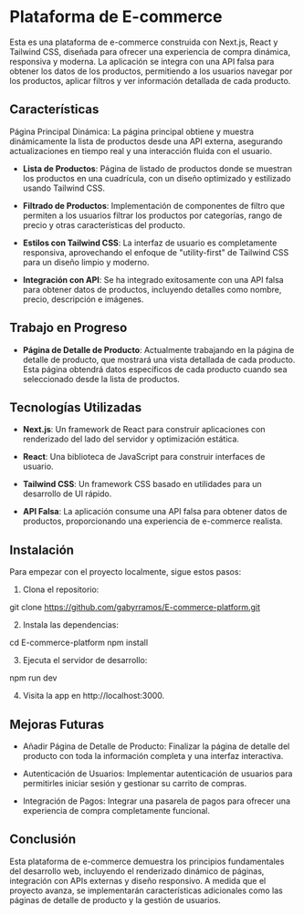 # Plataforma de E-commerce
Esta es una plataforma de e-commerce construida con Next.js, React y Tailwind CSS, diseñada para ofrecer una experiencia de compra dinámica, responsiva y moderna. La aplicación se integra con una API falsa para obtener los datos de los productos, permitiendo a los usuarios navegar por los productos, aplicar filtros y ver información detallada de cada producto.

## Características
Página Principal Dinámica: La página principal obtiene y muestra dinámicamente la lista de productos desde una API externa, asegurando actualizaciones en tiempo real y una interacción fluida con el usuario.

- **Lista de Productos**: Página de listado de productos donde se muestran los productos en una cuadrícula, con un diseño optimizado y estilizado usando Tailwind CSS.

- **Filtrado de Productos**: Implementación de componentes de filtro que permiten a los usuarios filtrar los productos por categorías, rango de precio y otras características del producto.

- **Estilos con Tailwind CSS**: La interfaz de usuario es completamente responsiva, aprovechando el enfoque de "utility-first" de Tailwind CSS para un diseño limpio y moderno.

- **Integración con API**: Se ha integrado exitosamente con una API falsa para obtener datos de productos, incluyendo detalles como nombre, precio, descripción e imágenes.

## Trabajo en Progreso
- **Página de Detalle de Producto**: Actualmente trabajando en la página de detalle de producto, que mostrará una vista detallada de cada producto. Esta página obtendrá datos específicos de cada producto cuando sea seleccionado desde la lista de productos.

## Tecnologías Utilizadas
- **Next.js**: Un framework de React para construir aplicaciones con renderizado del lado del servidor y optimización estática.

- **React**: Una biblioteca de JavaScript para construir interfaces de usuario.

- **Tailwind CSS**: Un framework CSS basado en utilidades para un desarrollo de UI rápido.

- **API Falsa**: La aplicación consume una API falsa para obtener datos de productos, proporcionando una experiencia de e-commerce realista.

## Instalación
Para empezar con el proyecto localmente, sigue estos pasos:

1. Clona el repositorio:

git clone https://github.com/gabyrramos/E-commerce-platform.git


2. Instala las dependencias:

cd E-commerce-platform
npm install


3. Ejecuta el servidor de desarrollo:

npm run dev


4. Visita la app en http://localhost:3000.


## Mejoras Futuras
- Añadir Página de Detalle de Producto: Finalizar la página de detalle del producto con toda la información completa y una interfaz interactiva.

- Autenticación de Usuarios: Implementar autenticación de usuarios para permitirles iniciar sesión y gestionar su carrito de compras.

- Integración de Pagos: Integrar una pasarela de pagos para ofrecer una experiencia de compra completamente funcional.

## Conclusión
Esta plataforma de e-commerce demuestra los principios fundamentales del desarrollo web, incluyendo el renderizado dinámico de páginas, integración con APIs externas y diseño responsivo. A medida que el proyecto avanza, se implementarán características adicionales como las páginas de detalle de producto y la gestión de usuarios.

